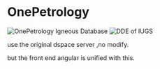 # OnePetrology

![OnePetrology Igneous Database ](../images/logo.png) 
![DDE of IUGS](../images/ddelogo.png)

use the original dspace server ,no modify.

but the front end angular is unified with this.
